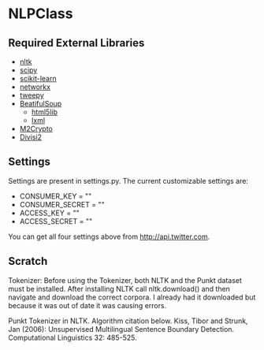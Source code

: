 NLPClass
========

Required External Libraries
--------

- [nltk](http://nltk.org/)
- [scipy](http://www.scipy.org/)
- [scikit-learn](http://scikit-learn.org/)
- [networkx](http://networkx.github.io/)
- [tweepy](https://github.com/tweepy/tweepy)
- [BeatifulSoup](http://www.crummy.com/software/BeautifulSoup/)
    - [html5lib](https://pypi.python.org/pypi/html5lib)
    - [lxml](https://pypi.python.org/pypi/lxml)
- [M2Crypto](http://chandlerproject.org/Projects/MeTooCrypto)
- [Divisi2](http://csc.media.mit.edu/docs/divisi2/install.html)

Settings
--------

Settings are present in settings.py. The current customizable settings are:

* CONSUMER_KEY = ""
* CONSUMER_SECRET = ""
* ACCESS_KEY = ""
* ACCESS_SECRET = ""

You can get all four settings above from <http://api.twitter.com>.


Scratch
--------

Tokenizer:
Before using the Tokenizer, both NLTK and the Punkt dataset must be
installed. After installing NLTK call nltk.download() and then navigate
and download the correct corpora. I already had it downloaded but 
because it was out of date it was causing errors.

Punkt Tokenizer in NLTK. Algorithm citation below.
Kiss, Tibor and Strunk, Jan (2006): Unsupervised Multilingual Sentence
  Boundary Detection.  Computational Linguistics 32: 485-525.